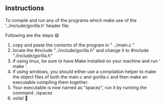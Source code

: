 ## Instructions

To compile and run any of the programs which make use of the '../include/gorilla.h' header file.

Following are the steps 😄

1. copy and paste the contents of the program in " ../main.c "
2. locate the #include "../include/gorilla.h" and change it to #include "./include/gorilla.h"
3. if using linux, be sure to have Make installed on your machine and run ' make '.
4. if using windows, you should either use a compilation helper to make the object files of both the main.c and gorilla.c
    and then make an executable compiling them together.
5. Your executable is now named as "spacez", run it by running the command ./spacez
6. voila! 🚀️
